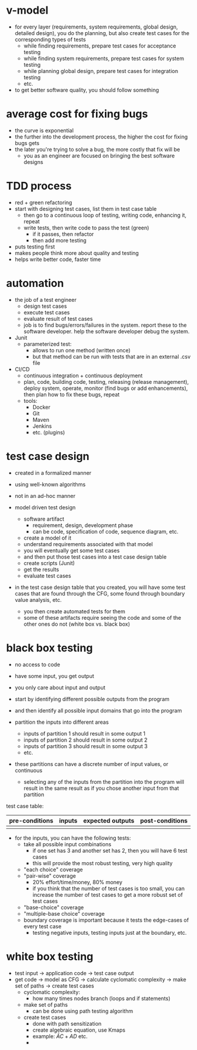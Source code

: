 # v-model
- for every layer (requirements, system requirements, global design, detailed design), you do the planning, but also create test cases for the corresponding types of tests
	- while finding requirements, prepare test cases for acceptance testing
	- while finding system requirements, prepare test cases for system testing
	- while planning global design, prepare test cases for integration testing
	- etc.
- to get better software quality, you should follow something


# average cost for fixing bugs
- the curve is exponential
- the further into the development process, the higher the cost for fixing bugs gets
- the later you're trying to solve a bug, the more costly that fix will be
	- you as an engineer are focused on bringing the best software designs

# TDD process
- red + green refactoring
- start with designing test cases, list them in test case table
	- then go to a continuous loop of testing, writing code, enhancing it, repeat
	- write tests, then write code to pass the test (green)
		- if it passes, then refactor
		- then add more testing
- puts testing first
- makes people think more about quality and testing
- helps write better code, faster time
# automation
- the job of a test engineer
	- design test cases
	- execute test cases
	- evaluate result of test cases
	- job is to find bugs/errors/failures in the system. report these to the software developer. help the software developer debug the system. 
- Junit 
	- parameterized test:
		- allows to run one method (written once)
		- but that method can be run with tests that are in an external .csv file
- CI/CD
	- continuous integration + continuous deployment
	- plan, code, building code, testing, releasing (release management), deploy system, operate, monitor (find bugs or add enhancements), then plan how to fix these bugs, repeat
	- tools:
		- Docker
		- Git
		- Maven
		- Jenkins
		- etc. (plugins)
# test case design 
- created in a formalized manner
- using well-known algorithms
- not in an ad-hoc manner

- model driven test design
	- software artifact
		- requirement, design, development phase
		- can be code, specification of code, sequence diagram, etc.
	- create a model of it
	- understand requirements associated with that model
	- you will eventually get some test cases
	- and then put those test cases into a test case design table
	- create scripts (Junit)
	- get the results
	- evaluate test cases
- in the test case design table that you created, you will have some test cases that are found through the CFG, some found through boundary value analysis, etc.
	- you then create automated tests for them
	- some of these artifacts require seeing the code and some of the other ones do not (white box vs. black box)

# black box testing
- no access to code
- have some input, you get output
- you only care about input and output

- start by identifying different possible outputs from the program
- and then identify all possible input domains that go into the program
- partition the inputs into different areas
	- inputs of partition 1 should result in some output 1
	- inputs of partition 2 should result in some output 2
	- inputs of partition 3 should result in some output 3
	- etc.
- these partitions can have a discrete number of input values, or continuous
	- selecting any of the inputs from the partition into the program will result in the same result as if you chose another input from that partition

test case table: 

| pre-conditions | inputs | expected outputs | post-conditions |
| -------------- | ------ | ---------------- | --------------- |
|                |        |                  |                 |
- for the inputs, you can have the following tests:
	- take all possible input combinations
		- if one set has 3 and another set has 2, then you will have 6 test cases
		- this will provide the most robust testing, very high quality
	- "each choice" coverage
	- "pair-wise" coverage
		- 20% effort/time/money, 80% money
		- if you think that the number of test cases is too small, you can increase the number of test cases to get a more robust set of test cases
	- "base-choice" coverage
	- "multiple-base choice" coverage
	- boundary coverage is important because it tests the edge-cases of every test case
		- testing negative inputs, testing inputs just at the boundary, etc.

# white box testing 
- test input -> application code -> test case output
- get code -> model as CFG -> calculate cyclomatic complexity -> make set of paths -> create test cases
	- cyclomatic complexity:
		- how many times nodes branch (loops and if statements)
	- make set of paths
		- can be done using path testing algorithm
	- create test cases
		- done with path sensitization
		- create algebraic equation, use Kmaps
		- example: $\bar{A}C+AD$ etc.
		- 